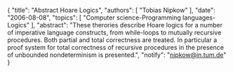 {
    "title": "Abstract Hoare Logics",
    "authors": [
        "Tobias Nipkow"
    ],
    "date": "2006-08-08",
    "topics": [
        "Computer science-Programming languages-Logics"
    ],
    "abstract": "These therories describe Hoare logics for a number of imperative language constructs, from while-loops to mutually recursive procedures. Both partial and total correctness are treated. In particular a proof system for total correctness of recursive procedures in the presence of unbounded nondeterminism is presented.",
    "notify": "nipkow@in.tum.de"
}